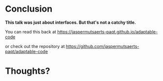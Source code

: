 # Conclusion ##

**This talk was just about interfaces. But that's not a catchy title.** 


You can read this back at https://jaspermutsaerts-paqt.github.io/adaptable-code

or check out the repository at https://github.com/jaspermutsaerts-paqt/adaptable-code

# Thoughts?
